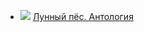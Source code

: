 * ![](/books/sf_social/Мария%20Васильевна%20Семенова/Лунный%20пёс.%20Антология.jpg) [Лунный пёс. Антология](/books/sf_social/Мария%20Васильевна%20Семенова/Лунный%20пёс.%20Антология)